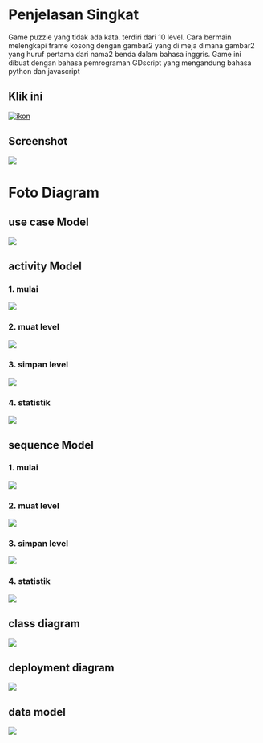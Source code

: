 # Penjelasan Singkat
Game puzzle yang tidak ada kata. terdiri dari 10 level. Cara bermain melengkapi frame kosong dengan gambar2 yang di meja dimana gambar2 yang huruf pertama dari nama2 benda dalam bahasa inggris.
Game ini dibuat dengan bahasa pemrograman GDscript yang mengandung bahasa python dan javascript

## Klik ini
[![ikon](gambar/pp.png)](https://pind0.itch.io/alphapic)

## Screenshot
![](gambar/ok.png)

# Foto Diagram
## use case Model
![](foto_v5/ucm%20v/uc.png)

## activity Model
### 1. mulai
![](foto_v5/act%20v/activity%20mulai.png)
### 2. muat level
![](foto_v5/act%20v/activity%20muat%20level.png)
### 3. simpan level
![](foto_v5/act%20v/activity%20simpan%20level.png)
### 4. statistik
![](foto_v5/act%20v/activity%20statistik.png)

## sequence Model
### 1. mulai
![](foto_v5/sqm%20v/Sequence%20mulai.png)
### 2. muat level
![](foto_v5/sqm%20v/Sequence%20muat%20level.png)
### 3. simpan level
![](foto_v5/sqm%20v/Sequence%20simpan%20level.png)
### 4. statistik
![](foto_v5/sqm%20v/Sequence%20statistik.png)

## class diagram
![](foto_v5/cls%20v/Class%20Model.png)

## deployment diagram
![](foto_v5/deploy%20v/Deployment%20Model.png)

## data model
![](foto_v5/data%20model%20v/Data%20Model.png)
